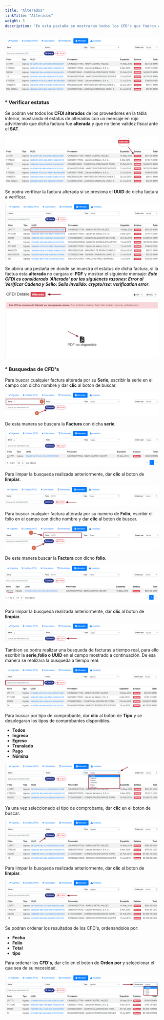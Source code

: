 ```yaml
---
title: "Alterados"
linkTitle: "Alterados"
weight: 5
description: "En esta pestaña se mostraran todos los CFD's que fueron alterados, de tal manera que no tienen validez fiscal ante el SAT."
---
```


![IMG](inicio.png)

### ° Verificar estatus
Se podran ver todos los **CFDI alterados** de los proveedores en la tabla inferior, mostrando el estatus de alterados con un mensaje en rojo advirtiendo que dicha factura fue **alterada** y que no tiene validez fiscal ante el **SAT**.

![IMG](estatus.png)

Se podra verificar la factura alterada si se presiona el **UUID** de dicha factura a verificar.

![IMG](uuid.png)

Se abrira una pestaña en donde se muestra el estatus de dicha factura, si la factua esta **alterada** no cargara el **PDF** y mostrar el siguiente mensaje: ***Este CFDI es considerado 'Alterado' por las siguienets razones: Error al Verificar Cadena y Sello: Sello Invalido: crypto/rsa: verification error***.

![IMG](alterado.png)

### ° Busquedas de CFD's

Para buscar cualquier factura alterada por su **Serie**, escribir la serie en el campo con 
dicho nombre y dar **clic** al boton de buscar.

![IMG](serie.png)

De esta manera se buscara la **Factura** con dicha **serie**.

![IMG](serie2.png)

Para limpar la busqueda realizada anteriormente, dar **clic** al boton de **limpiar**.

![IMG](limpiar1.png)


Para buscar cualquier factura alterada por su numero de **Folio**, escribir el folio en el campo con 
dicho nombre y dar **clic** al boton de buscar.

![IMG](buscar.png)

De esta manera buscar la **Factura** con dicho **folio**.

![IMG](folo.png)

Para limpar la busqueda realizada anteriormente, dar **clic** al boton de **limpiar**.

![IMG](limpiar2.png)

Tambien se podra realizar una busqueda de facturas a tiempo real, para ello escribir la **serie,folio o UUID** en el campo mostrado a continuación. De esa manera se realizara la busqueda a tiempo real. 

![IMG](busqueda_avanzada.png)


Para buscar por tipo de comprobante, dar **clic** al boton de **Tipo** y se desplegaran los tipos de comprobantes disponibles.

* **Todos**
* **Ingreso**
* **Egreso**
* **Translado**
* **Pago**
* **Nómina**

![IMG](tipo1.png)

 Ya una vez seleccionado el tipo de comprobante, dar **clic** en el boton de buscar.

![IMG](tipo2.png)

Para limpar la busqueda realizada anteriormente, dar **clic** al boton de **limpiar**.

![IMG](limpiar3.png)

Se podran ordenar los resultados de los CFD's, ordenandolos por:

* **Fecha**
* **Folio**
* **Total**
* **tipo**

Para ordenar los **CFD's**, dar clic en el boton de **Orden por** y seleccionar el que sea de su necesidad.

![IMG](ordenar.png)

